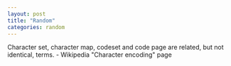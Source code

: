 ```yaml
---
layout: post
title: "Random"
categories: random
---
```


Character set, character map, codeset and code page are related, but not identical, terms. - Wikipedia "Character encoding" page

